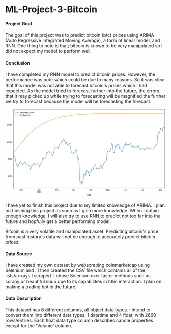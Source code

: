 # ML-Project-3-Bitcoin


#### Project Goal

The goal of this project was to predict bitcoin (btc) prices using ARIMA (Auto Regressive Integrated Moving Average), a form of linear model, and RNN. 
One thing to note is that; bitcoin is known to be very manipulated so I did not expect my model to perform well. 

#### Conclusion

I have completed my RNN model to predict bitcoin prices. However, the performance was poor which could be due to many reasons. So it was clear that this model was not able to forecast bitcoin's prices which I had expected. As the model tried to forecast further into the future, the errors that it may picked up while trying to forecasting will be magnified the further we try to forecast because the model will be forecasting the forecast. 

![](Pictures/bt.JPG)

I have yet to finish this project due to my limited knowledge of ARIMA. I plan on finishing this project as soon as I gain more knowledge. When I obtain enough knowledge, I will also try to use RNN to predict not too far into the future and hopfully get a better performing model.

Bitcoin is a very volatile and manipulated asset. Predicting bitcoin's price from past history's data will not be enough to accurately predict bitcoin prices. 

#### Data Source

I have created my own dataset by webscraping coinmarketcap using Selenium and <xpath>. I then created the CSV file which contains all of the lists/arrrays I scraped. I chose Selenium over faster methods such as scrapy or beautiful soup due to its capabilities in htlm interaction. I plan on making a trading bot in the future. 
  
#### Data Description

This dataset has 6 different columns, all object data types. I intend to convert them into different data types; 1 datetime and 4 float, with 2660 rows/entries. Each float data type column describes candle properties except for the 'Volume' column. 



